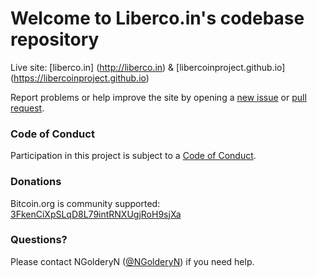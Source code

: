 # Welcome to Liberco.in's codebase repository

Live site: [liberco.in] (http://liberco.in) & [libercoinproject.github.io] (https://libercoinproject.github.io)

Report problems or help improve the site by opening a [new issue](https://github.com/libercoinproject/libercoinproject.github.io/issues/new) or [pull request](https://github.com/libercoinproject/libercoinproject.github.io/compare).

### Code of Conduct

Participation in this project is subject to a [Code of Conduct](https://github.com/libercoinproject/libercoinproject.github.io/blob/master/CODE_OF_CONDUCT.md).

### Donations

Bitcoin.org is community supported: [3FkenCiXpSLqD8L79intRNXUgjRoH9sjXa](bitcoin:3FkenCiXpSLqD8L79intRNXUgjRoH9sjXa)

### Questions?
Please contact NGolderyN ([@NGolderyN](Telegram)) if you need help.
